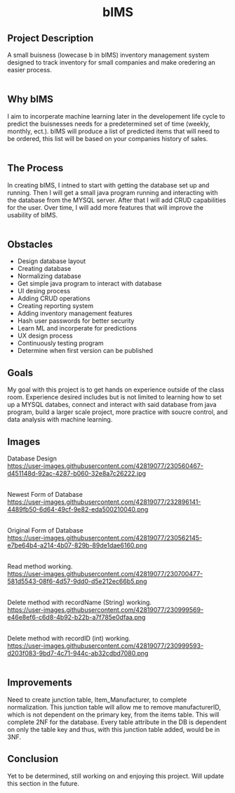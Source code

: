 <h1 align="center">bIMS</h1>

<h2>Project Description</h2>
A small buisness (lowecase b in bIMS) inventory management system designed to track inventory for small companies and make oredering an easier process.<br /><br />

<h2>Why bIMS</h2>
I aim to incorperate machine learning later in the developement life cycle to predict the buisnesses needs for a predetermined set of time (weekly, monthly, ect.). bIMS will produce a list of predicted items that will need to be ordered, this list will be based on your companies history of sales.<br /><br />

<h2>The Process</h2>
In creating bIMS, I intned to start with getting the database set up and running. Then I will get a small java program running and interacting with the database from the MYSQL server. After that I will add CRUD capabilities for the user. Over time, I will add more features that will improve the usability of bIMS.<br /><br />

<h2>Obstacles</h2>
<ul>
<li>Design database layout</li>
<li>Creating database</li>
<li>Normalizing database</li>
<li>Get simple java program to interact with database</li>
<li>UI desing process</li>
<li>Adding CRUD operations</li>
<li>Creating reporting system</li>
<li>Adding inventory management features</li>
<li>Hash user passwords for better security</li>
<li>Learn ML and incorperate for predictions</li>
<li>UX design process</li>
<li>Continuously testing program</li>
<li>Determine when first version can be published</li>
</ul>

<h2>Goals</h2>
My goal with this project is to get hands on experience outside of the class room. Experience desired includes but is not limited to learning how to set up a MYSQL databes, connect and interact with said database from java program, build a larger scale project, more practice with soucre control, and data analysis with machine learning.

<h2>Images</h2>

Database Design <br />
https://user-images.githubusercontent.com/42819077/230560467-d451148d-92ac-4287-b060-32e8a7c26222.jpg <br /><br />

Newest Form of Database <br />
https://user-images.githubusercontent.com/42819077/232896141-4489fb50-6d64-49cf-9e82-eda500210040.png <br /><br />

Original Form of Database <br />
https://user-images.githubusercontent.com/42819077/230562145-e7be64b4-a214-4b07-829b-89de1dae6160.png <br /><br />

Read method working.<br />
https://user-images.githubusercontent.com/42819077/230700477-581d5543-08f6-4d57-9dd0-d5e212ec66b5.png <br /><br />

Delete method with recordName (String) working.<br />
https://user-images.githubusercontent.com/42819077/230999569-e46e8ef6-c6d8-4b92-b22b-a7f785e0dfaa.png <br /><br />

Delete method with recordID (int) working.<br />
https://user-images.githubusercontent.com/42819077/230999593-d203f083-9bd7-4c71-944c-ab32cdbd7080.png <br /><br />

<h2>Improvements</h2>
Need to create junction table, Item_Manufacturer, to complete normalization. This junction table will allow me to remove manufacturerID, which is not dependent on the primary key, from the items table. This will complete 2NF for the database. Every table attribute in the DB is dependent on only the table key and thus, with this junction table added, would be in 3NF.

<h2>Conclusion</h2>
Yet to be determined, still working on and enjoying this project. Will update this section in the future.

